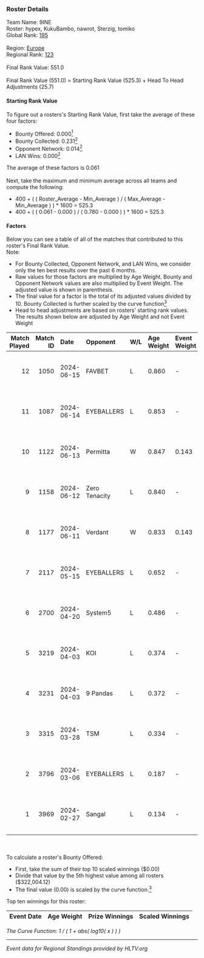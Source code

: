 ### Roster Details<br />
Team Name: 9INE<br />
Roster: hypex, KukuBambo, nawrot, Sterzig, tomiko<br />
Global Rank: [195](../standings_global.md)<br />
<br />
Region: [Europe]( ../standings_europe.md)<br />
Regional Rank: [123]( ../standings_europe.md)<br />
<br />
Final Rank Value:  551.0<br />
<br />
Final Rank Value (551.0) = Starting Rank Value (525.3) + Head To Head Adjustments (25.7)<br />

#### Starting Rank Value<br />
To figure out a rosters's Starting Rank Value, first take the average of these four factors:<br />
- Bounty Offered: 0.000[<sup>1</sup>](#table2)
- Bounty Collected: 0.231[<sup>2</sup>](#table1)
- Opponent Network: 0.014[<sup>2</sup>](#table1)
- LAN Wins: 0.000[<sup>2</sup>](#table1)

The average of these factors is 0.061<br />
<br />
Next, take the maximum and minimum average across all teams and compute the following:<br />
- 400 + ( ( Roster_Average - Min_Average ) / ( Max_Average - Min_Average ) ) * 1600 = 525.3
- 400 + ( ( 0.061 - 0.000 ) / ( 0.780 - 0.000 ) ) * 1600 = 525.3


#### Factors<br />
Below you can see a table of all of the matches that contributed to this roster's Final Rank Value.<br />
Note:<br />

- For Bounty Collected, Opponent Network, and LAN Wins, we consider only the ten best results over the past 6 months.
- Raw values for those factors are multiplied by Age Weight. Bounty and Opponent Network values are also multiplied by Event Weight. The adjusted value is shown in parenthesis.
- The final value for a factor is the total of its adjusted values divided by 10. Bounty Collected is further scaled by the curve function[<sup>3</sup>](#curveFunction)
- Head to head adjustments are based on rosters' starting rank values. The results shown below are adjusted by Age Weight and not Event Weight
<span id="table1"></span><br />


| Match Played | Match ID | Date       | Opponent      | W/L | Age Weight | Event Weight | Bounty Collected | Opponent Network | LAN Wins  | H2H Adj. | Roster                                    |
| -: | -: | :- | :- | :- | :- | :- | :- | :- | :- | -: | :- |
|           12 |     1050 | 2024-06-15 | FAVBET        | L   | 0.860      | -            | -                | -                | -         |    -4.59 | hypex, KukuBambo, nawrot, Sterzig, tomiko |
|           11 |     1087 | 2024-06-14 | EYEBALLERS    | L   | 0.853      | -            | -                | -                | -         |    -3.66 | hypex, KukuBambo, nawrot, Sterzig, tomiko |
|           10 |     1122 | 2024-06-13 | Permitta      | W   | 0.847      | 0.143        | 0.024 (0.003)    | 0.863 (0.104)    | 0 (0.000) |    23.86 | hypex, KukuBambo, nawrot, Sterzig, tomiko |
|            9 |     1158 | 2024-06-12 | Zero Tenacity | L   | 0.840      | -            | -                | -                | -         |    -1.11 | hypex, KukuBambo, nawrot, Sterzig, tomiko |
|            8 |     1177 | 2024-06-11 | Verdant       | W   | 0.833      | 0.143        | 0.015 (0.002)    | 0.294 (0.035)    | 0 (0.000) |    23.37 | hypex, KukuBambo, nawrot, Sterzig, tomiko |
|            7 |     2117 | 2024-05-15 | EYEBALLERS    | L   | 0.652      | -            | -                | -                | -         |    -2.40 | hypex, KukuBambo, Sterzig, tomiko, zEden  |
|            6 |     2700 | 2024-04-20 | System5       | L   | 0.486      | -            | -                | -                | -         |    -4.62 | hypex, KukuBambo, Sterzig, tomiko, zEden  |
|            5 |     3219 | 2024-04-03 | KOI           | L   | 0.374      | -            | -                | -                | -         |    -0.51 | hypex, KukuBambo, Sterzig, tomiko, zEden  |
|            4 |     3231 | 2024-04-03 | 9 Pandas      | L   | 0.372      | -            | -                | -                | -         |    -0.73 | hypex, KukuBambo, Sterzig, tomiko, zEden  |
|            3 |     3315 | 2024-03-28 | TSM           | L   | 0.334      | -            | -                | -                | -         |    -3.16 | KEi, KukuBambo, mynio, nawrot, tomiko     |
|            2 |     3796 | 2024-03-06 | EYEBALLERS    | L   | 0.187      | -            | -                | -                | -         |    -0.64 | KEi, KukuBambo, mynio, nawrot, tomiko     |
|            1 |     3969 | 2024-02-27 | Sangal        | L   | 0.134      | -            | -                | -                | -         |    -0.12 | KEi, KukuBambo, mynio, nawrot, tomiko     |

<br />
<span id="table2"></span><br />
To calculate a roster's Bounty Offered:<br />

- First, take the sum of their top 10 scaled winnings ($0.00)
- Divide that value by the 5th highest value among all rosters ($322,004.12)
- The final value (0.00) is scaled by the curve function.[<sup>3</sup>](#curveFunction)

Top ten winnings for this roster:<br />

| Event Date | Age Weight | Prize Winnings | Scaled Winnings |
| :- | -: | :- | :- |


<span id="curveFunction"></span>_The Curve Function: 1 / ( 1 + abs( log10( x ) ) )_<br />

---
_Event data for Regional Standings provided by HLTV.org_<br />
